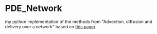 # PDE_Network
my python implementation of the methods from "Advection, diffusion and delivery over a network" based on [this paper](https://www.ncbi.nlm.nih.gov/pmc/articles/PMC4026276/pdf/nihms568984.pdf)
